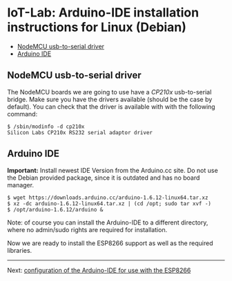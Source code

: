 
# IoT-Lab: Arduino-IDE installation instructions for Linux (Debian)

<!-- MDTOC maxdepth:6 firsth1:2 numbering:0 flatten:0 bullets:1 updateOnSave:1 -->

- [NodeMCU usb-to-serial driver](#nodemcu-usb-to-serial-driver)   
- [Arduino IDE](#arduino-ide)   

<!-- /MDTOC -->

## NodeMCU usb-to-serial driver
The NodeMCU boards we are going to use have a *CP210x* usb-to-serial bridge. Make sure you have the drivers available (should be the case by default). You can check that the driver is available with with the following command:
```
$ /sbin/modinfo -d cp210x
Silicon Labs CP210x RS232 serial adaptor driver
```

## Arduino IDE
**Important:** Install newest IDE Version from the Arduino.cc site. Do not use the Debian provided package, since it is outdated and has no board manager.
```
$ wget https://downloads.arduino.cc/arduino-1.6.12-linux64.tar.xz
$ xz -dc arduino-1.6.12-linux64.tar.xz | (cd /opt; sudo tar xvf -)
$ /opt/arduino-1.6.12/arduino &
```
Note: of course you can install the Arduino-IDE to a different directory, where no admin/sudo rights are
required for installation.

Now we are ready to install the ESP8266 support as well as the required libraries.

---
Next: [configuration of the Arduino-IDE for use with the ESP8266](ArduinoIDE_ESP8266_configuration.md)
